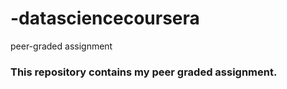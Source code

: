 # -datasciencecoursera
peer-graded assignment
### This repository contains my peer graded assignment.
